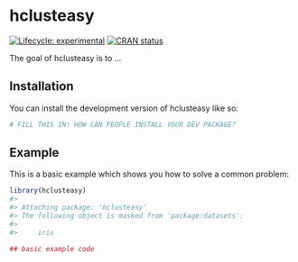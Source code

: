 
<!-- README.md is generated from README.Rmd. Please edit that file -->

# hclusteasy

<!-- badges: start -->

[![Lifecycle:
experimental](https://img.shields.io/badge/lifecycle-experimental-orange.svg)](https://lifecycle.r-lib.org/articles/stages.html#experimental)
[![CRAN
status](https://www.r-pkg.org/badges/version/hclusteasy)](https://CRAN.R-project.org/package=hclusteasy)
<!-- badges: end -->

The goal of hclusteasy is to …

## Installation

You can install the development version of hclusteasy like so:

``` r
# FILL THIS IN! HOW CAN PEOPLE INSTALL YOUR DEV PACKAGE?
```

## Example

This is a basic example which shows you how to solve a common problem:

``` r
library(hclusteasy)
#> 
#> Attaching package: 'hclusteasy'
#> The following object is masked from 'package:datasets':
#> 
#>     iris
```

``` r
## basic example code
```
